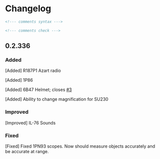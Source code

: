 # Changelog

```html
<!--- comments syntax --->
```

<!--- hidden comments syntax --->

```html
<!--- comments check --->
```

## 0.2.336

### Added

\[Added] R187P1 Azart radio

\[Added] 1P86

\[Added] 6B47 Helmet; closes [#3](https://github.com/RHSMODS/statusquo/issues/3)

\[Added] Ability to change magnification for SU230

### Improved

\[Improved] IL-76 Sounds

### Fixed

\[Fixed] Fixed 1PN93 scopes. Now should measure objects accurately and be accurate at range.
